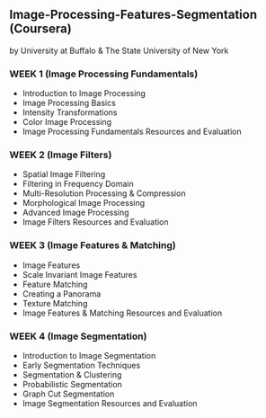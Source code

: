 ## Image-Processing-Features-Segmentation (Coursera) 
by University at Buffalo & The State University of New York

### WEEK 1 (Image Processing Fundamentals)
- Introduction to Image Processing
- Image Processing Basics
- Intensity Transformations
- Color Image Processing
- Image Processing Fundamentals Resources and Evaluation

### WEEK 2 (Image Filters)
- Spatial Image Filtering
- Filtering in Frequency Domain
- Multi-Resolution Processing & Compression
- Morphological Image Processing
- Advanced Image Processing
- Image Filters Resources and Evaluation

### WEEK 3 (Image Features & Matching)
- Image Features
- Scale Invariant Image Features
- Feature Matching
- Creating a Panorama
- Texture Matching
- Image Features & Matching Resources and Evaluation

### WEEK 4 (Image Segmentation)
- Introduction to Image Segmentation
- Early Segmentation Techniques
- Segmentation & Clustering
- Probabilistic Segmentation
- Graph Cut Segmentation
- Image Segmentation Resources and Evaluation
